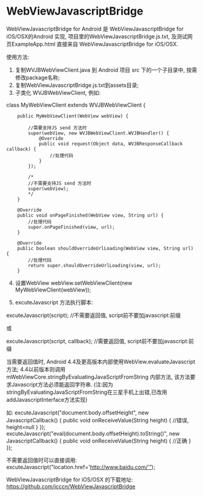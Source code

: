 # WebViewJavascriptBridge
WebViewJavascriptBridge for Android 是 WebViewJavascriptBridge for iOS/OSX的Android 实现, 项目里的WebViewJavascriptBridge.js.txt, 及测试网页ExampleApp.html 直接来自 WebViewJavascriptBridge for iOS/OSX.

使用方法:

1. 复制WVJBWebViewClient.java 到 Android 项目 src 下的一个子目录中, 按需修改package名称;
2. 复制WebViewJavascriptBridge.js.txt到assets目录;
3. 子类化 WVJBWebViewClient, 例如:

  class MyWebViewClient extends WVJBWebViewClient {
  
		public MyWebViewClient(WebView webView) {

			//需要支持JS send 方法时
			super(webView, new WVJBWebViewClient.WVJBHandler() {
  				@Override
  				public void request(Object data, WVJBResponseCallback callback) {		
  			  		//处理代码
  				}
  			});
			
	  	  	/*
  		  	//不需要支持JS send 方法时
  	  		super(webView);
  	  		*/  
		}

		@Override
		public void onPageFinished(WebView view, String url) {
			//处理代码
			super.onPageFinished(view, url);
		}

		@Override
		public boolean shouldOverrideUrlLoading(WebView view, String url) {
			//处理代码
			return super.shouldOverrideUrlLoading(view, url);
		}

4. 设置WebView
  webView.setWebViewClient(new MyWebViewClient(webView));  

5. excuteJavascript 方法执行脚本:

  excuteJavascript(script); //不需要返回值, script前不要加javascript:前缀

 或
 
  excuteJavascript(script, callback); //需要返回值, script前不要加javascript:前缀

  当需要返回值时, Android 4.4及更高版本内部使用WebView.evaluateJavascript方法; 4.4以前版本则调用 mWebViewCore.stringByEvaluatingJavaScriptFromString 内部方法, 该方法要求Javascript方法必须能返回字符串.
  (注:因为stringByEvaluatingJavaScriptFromString在三星手机上出错,已改用addJavascriptInterface方法实现)
  
  如:
  excuteJavascript("document.body.offsetHeight", new JavascriptCallback() {
        public void onReceiveValue(String height) {
           //错误, height=null
        }
  }); 
 excuteJavascript("eval(document.body.offsetHeight).toString()", new JavascriptCallback() {
        public void onReceiveValue(String height) {
           //正确
        }
  }); 
  
  不需要返回值时可以直接调用:
  excuteJavascript("location.href='http://www.baidu.com/'”);

  WebViewJavascriptBridge for iOS/OSX 的下载地址: https://github.com/jcccn/WebViewJavascriptBridge
